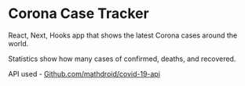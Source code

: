 # Corona Case Tracker
 React, Next, Hooks app that shows the latest Corona cases around the world.

Statistics show how many cases of confirmed, deaths, and recovered. 



API used - [Github.com/mathdroid/covid-19-api](https://github.com/mathdroid/covid-19-api)


